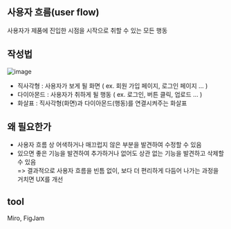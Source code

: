 사용자 흐름(user flow)
---
사용자가 제품에 진입한 시점을 시작으로 취할 수 있는 모든 행동

작성법
---

![image](https://user-images.githubusercontent.com/109025674/208390608-fc1f028b-6a2b-44bd-b02a-726352ed0118.png)

- 직사각형 : 사용자가 보게 될 화면 ( ex. 회원 가입 페이지, 로그인 페이지 … )
- 다이아몬드 : 사용자가 취하게 될 행동 ( ex. 로그인, 버튼 클릭, 업로드 … )
- 화살표 : 직사각형(화면)과 다이아몬드(행동)를 연결시켜주는 화살표

왜 필요한가
---
- 사용자 흐름 상 어색하거나 매끄럽지 않은 부분을 발견하여 수정할 수 있음
- 있으면 좋은 기능을 발견하여 추가하거나 없어도 상관 없는 기능을 발견하고 삭제할 수 있음 <br>
=> 결과적으로 사용자 흐름을 빈틈 없이, 보다 더 편리하게 다듬어 나가는 과정을 거치면 UX를 개선

tool
---
Miro, FigJam
